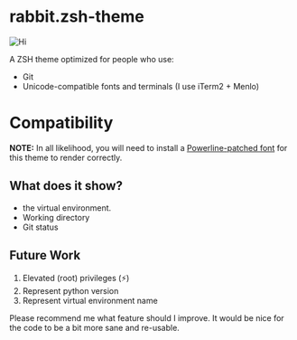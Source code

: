 
# rabbit.zsh-theme

![Hi](https://github.com/Hera-Moon/My-rabbit-Zsh-Theme/assets/165302812/bf5f8534-675d-4630-9054-a6de81956129)

A ZSH theme optimized for people who use:

- Git
- Unicode-compatible fonts and terminals (I use iTerm2 + Menlo)


# Compatibility

**NOTE:** In all likelihood, you will need to install a [Powerline-patched font](https://github.com/Lokaltog/powerline-fonts) for this theme to render correctly.

## What does it show?

- the virtual environment.
- Working directory
- Git status



## Future Work

1. Elevated (root) privileges (⚡)
2. Represent python version 
3. Represent virtual environment name

Please recommend me what feature should I improve.
It would be nice for the code to be a bit more sane and re-usable.